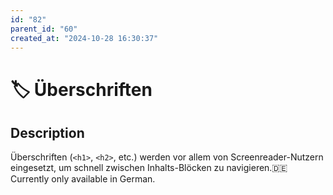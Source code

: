 ```yaml
---
id: "82"
parent_id: "60"
created_at: "2024-10-28 16:30:37"
---
```


# 🏷️ Überschriften

## Description

Überschriften (`<h1>`, `<h2>`, etc.) werden vor allem von Screenreader-Nutzern eingesetzt, um schnell zwischen Inhalts-Blöcken zu navigieren.🇩🇪 Currently only available in German.

